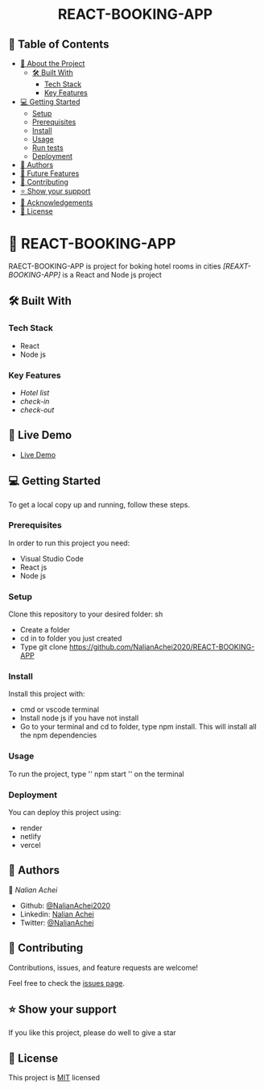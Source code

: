<a name="readme-top"></a>

<div align="center">

  <br/>

  <h1><b>REACT-BOOKING-APP</b></h1>

</div>

## 📗 Table of Contents

- [📖 About the Project](#about-project)
  - [🛠 Built With](#built-with)
    - [Tech Stack](#tech-stack)
    - [Key Features](#key-features)
- [💻 Getting Started](#getting-started)
  - [Setup](#setup)
  - [Prerequisites](#prerequisites)
  - [Install](#install)
  - [Usage](#usage)
  - [Run tests](#run-tests)
  - [Deployment](#deployment)
- [👥 Authors](#authors)
- [🔭 Future Features](#future-features)
- [🤝 Contributing](#contributing)
- [⭐️ Show your support](#support)
- [🙏 Acknowledgements](#acknowledgements)
- [📝 License](#license)

<!-- PROJECT DESCRIPTION -->

# 📖 REACT-BOOKING-APP <a name="about-project"></a>

RAECT-BOOKING-APP is project for boking hotel rooms in cities
_[REAXT-BOOKING-APP]_ is a React and Node js project

## 🛠 Built With <a name="built-with"></a>

### Tech Stack <a name="tech-stack"></a>

- React
- Node js

### Key Features <a name="key-features"></a>

- _Hotel list_
- _check-in_
- _check-out_

## 🚀 Live Demo <a name="live-demo"></a>

- [Live Demo ](https://nalianachei2020.github.io/Portfolio/)

## 💻 Getting Started <a name="getting-started"></a>

To get a local copy up and running, follow these steps.

### Prerequisites

In order to run this project you need:

- Visual Studio Code
- React js
- Node js

### Setup

Clone this repository to your desired folder:
sh

- Create a folder
- cd in to folder you just created
- Type git clone https://github.com/NalianAchei2020/REACT-BOOKING-APP

### Install

Install this project with:

- cmd or vscode terminal
- Install node js if you have not install
- Go to your terminal and cd to folder, type npm install. This will install all the npm dependencies

### Usage

To run the project, type '' npm start '' on the terminal

### Deployment

You can deploy this project using:

- render
- netlify
- vercel

## 👥 Authors <a name="authors"></a>

👤 _Nalian Achei_

- Github: [@NalianAchei2020](https://github.com/NalianAchei2020)
- Linkedin: [Nalian Achei](https://www.linkedin.com/in/nalian-achei-683208275)
- Twitter: [@NalianAchei](https://twitter.com/NalianAchei?t=E3ePLcJ7B45dBa8SBFIXDg&s=09)

## 🤝 Contributing <a name="contributing"></a>

Contributions, issues, and feature requests are welcome!

Feel free to check the [issues page](https://github.com/NalianAchei2020/Portfolio/issues).

## ⭐️ Show your support <a name="support"></a>

If you like this project, please do well to give a star

## 📝 License <a name="license"></a>

This project is [MIT](https://github.com/NalianAchei2020/Portfolio/blob/portfolio-feature/LICENSE) licensed
